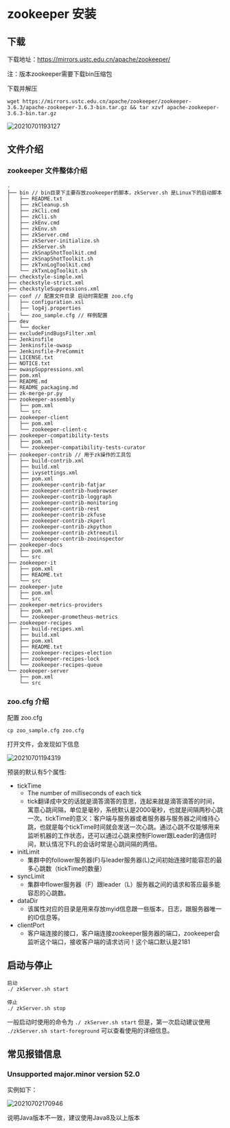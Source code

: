# zookeeper 安装

## 下载

下载地址：https://mirrors.ustc.edu.cn/apache/zookeeper/

注：版本zookeeper需要下载bin压缩包

下载并解压
```shell
wget https://mirrors.ustc.edu.cn/apache/zookeeper/zookeeper-3.6.3/apache-zookeeper-3.6.3-bin.tar.gz && tar xzvf apache-zookeeper-3.6.3-bin.tar.gz
```

![20210701193127](https://cdn.jsdelivr.net/gh/leiyu1997/ImageHostingService@master/resources/blogs/20210701193127.png)

## 文件介绍

### zookeeper 文件整体介绍

```
.
├── bin // bin目录下主要存放zookeeper的脚本，zkServer.sh 是Linux下的启动脚本
│   ├── README.txt
│   ├── zkCleanup.sh
│   ├── zkCli.cmd
│   ├── zkCli.sh
│   ├── zkEnv.cmd
│   ├── zkEnv.sh
│   ├── zkServer.cmd
│   ├── zkServer-initialize.sh
│   ├── zkServer.sh
│   ├── zkSnapShotToolkit.cmd
│   ├── zkSnapShotToolkit.sh
│   ├── zkTxnLogToolkit.cmd
│   └── zkTxnLogToolkit.sh
├── checkstyle-simple.xml
├── checkstyle-strict.xml
├── checkstyleSuppressions.xml
├── conf // 配置文件目录 启动时需配置 zoo.cfg
│   ├── configuration.xsl
│   ├── log4j.properties
│   └── zoo_sample.cfg // 样例配置
├── dev
│   └── docker
├── excludeFindBugsFilter.xml
├── Jenkinsfile
├── Jenkinsfile-owasp
├── Jenkinsfile-PreCommit
├── LICENSE.txt
├── NOTICE.txt
├── owaspSuppressions.xml
├── pom.xml
├── README.md
├── README_packaging.md
├── zk-merge-pr.py
├── zookeeper-assembly
│   ├── pom.xml
│   └── src
├── zookeeper-client
│   ├── pom.xml
│   └── zookeeper-client-c
├── zookeeper-compatibility-tests
│   ├── pom.xml
│   └── zookeeper-compatibility-tests-curator
├── zookeeper-contrib // 用于zk操作的工具包
│   ├── build-contrib.xml
│   ├── build.xml
│   ├── ivysettings.xml
│   ├── pom.xml
│   ├── zookeeper-contrib-fatjar
│   ├── zookeeper-contrib-huebrowser
│   ├── zookeeper-contrib-loggraph
│   ├── zookeeper-contrib-monitoring
│   ├── zookeeper-contrib-rest
│   ├── zookeeper-contrib-zkfuse
│   ├── zookeeper-contrib-zkperl
│   ├── zookeeper-contrib-zkpython
│   ├── zookeeper-contrib-zktreeutil
│   └── zookeeper-contrib-zooinspector
├── zookeeper-docs
│   ├── pom.xml
│   └── src
├── zookeeper-it
│   ├── pom.xml
│   ├── README.txt
│   └── src
├── zookeeper-jute
│   ├── pom.xml
│   └── src
├── zookeeper-metrics-providers
│   ├── pom.xml
│   └── zookeeper-prometheus-metrics
├── zookeeper-recipes
│   ├── build-recipes.xml
│   ├── build.xml
│   ├── pom.xml
│   ├── README.txt
│   ├── zookeeper-recipes-election
│   ├── zookeeper-recipes-lock
│   └── zookeeper-recipes-queue
└── zookeeper-server
    ├── pom.xml
    └── src
```


### zoo.cfg 介绍

配置 zoo.cfg

```shell
cp zoo_sample.cfg zoo.cfg
```

打开文件，会发现如下信息

![20210701194319](https://cdn.jsdelivr.net/gh/leiyu1997/ImageHostingService@master/resources/blogs/20210701194319.png)

预装的默认有5个属性:

- tickTime
  - The number of milliseconds of each tick
  - tick翻译成中文的话就是滴答滴答的意思，连起来就是滴答滴答的时间，寓意心跳间隔，单位是毫秒，系统默认是2000毫秒，也就是间隔两秒心跳一次。tickTime的意义：客户端与服务器或者服务器与服务器之间维持心跳，也就是每个tickTime时间就会发送一次心跳。通过心跳不仅能够用来监听机器的工作状态，还可以通过心跳来控制Flower跟Leader的通信时间，默认情况下FL的会话时常是心跳间隔的两倍。
- initLimit
  - 集群中的follower服务器(F)与leader服务器(L)之间初始连接时能容忍的最多心跳数（tickTime的数量）
- syncLimit
  - 集群中flower服务器（F）跟leader（L）服务器之间的请求和答应最多能容忍的心跳数。
- dataDir
  - 该属性对应的目录是用来存放myid信息跟一些版本，日志，跟服务器唯一的ID信息等。
- clientPort
  - 客户端连接的接口，客户端连接zookeeper服务器的端口，zookeeper会监听这个端口，接收客户端的请求访问！这个端口默认是2181


## 启动与停止

```
启动
./ zkServer.sh start

停止
./ zkServer.sh stop
```

一般启动时使用的命令为 `./ zkServer.sh start` 但是，第一次启动建议使用 `./zkServer.sh start-foreground`  可以查看使用的详细信息。

## 常见报错信息

### Unsupported major.minor version 52.0

实例如下：

![20210702170946](https://cdn.jsdelivr.net/gh/leiyu1997/ImageHostingService@master/resources/blogs/20210702170946.png)

说明Java版本不一致，建议使用Java8及以上版本